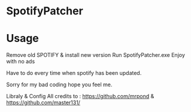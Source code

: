 # SpotifyPatcher
# Usage
Remove old SPOTIFY & install new version 
Run SpotifyPatcher.exe
Enjoy with no ads

Have to do every time when spotify has been updated.

Sorry for my bad coding hope you feel me. 

Libraly & Config
All credits to : https://github.com/mrpond & https://github.com/master131/
